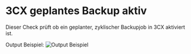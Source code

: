 # 3CX geplantes Backup aktiv
Dieser Check prüft ob ein geplanter, zyklischer Backupjob in 3CX aktiviert ist.

Output Beispiel:
![Output Beispiel](../.,/_images/image-20221128212508-6.png)

